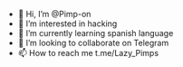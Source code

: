 - 👋 Hi, I’m @Pimp-on
- 👀 I’m interested in hacking
- 🌱 I’m currently learning spanish language
- 💞️ I’m looking to collaborate on Telegram 
- 📫 How to reach me t.me/Lazy_Pimps

<!---
Pimp-on/Pimp-on is a ✨ special ✨ repository because its `README.md` (this file) appears on your GitHub profile.
You can click the Preview link to take a look at your changes.
--->
